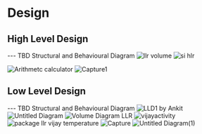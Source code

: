 

# Design

## High Level Design 

--- TBD Structural and Behavioural Diagram
![llr volume](https://user-images.githubusercontent.com/78857458/111110096-f30e2d00-8581-11eb-95e2-36fdfae70858.PNG)
![si hlr](https://user-images.githubusercontent.com/78857458/111110224-23ee6200-8582-11eb-9e36-c060cf993bb8.PNG)


![Arithmetc calculator](https://user-images.githubusercontent.com/78857841/111106632-6eb8ab80-857b-11eb-9c03-8caffb62ddf0.jpg)
![Capture1](https://user-images.githubusercontent.com/78854076/111108925-cf49e780-857f-11eb-9078-1e74e2b22e6c.PNG)

## Low Level Design 

--- TBD Structural and Behavioural Diagram
![LLD1 by Ankit](https://user-images.githubusercontent.com/78853972/107875070-cfed5080-6ee3-11eb-9ebf-ed00c67c5623.png)
![Untitled Diagram](https://user-images.githubusercontent.com/78853972/111106731-a6275800-857b-11eb-9f99-4d5647ea2a7f.png)
![Volume Diagram LLR](https://user-images.githubusercontent.com/78857458/107875062-c9f76f80-6ee3-11eb-93be-5f24da916caf.jpg)
![vijayactivity](https://user-images.githubusercontent.com/78857841/107876207-9c61f480-6eea-11eb-8eb6-1f4d2cb9f340.jpg)
![package llr vijay temperature](https://user-images.githubusercontent.com/78857841/107876338-63764f80-6eeb-11eb-8ff9-8c9ce90e49b4.jpg)
![Capture](https://user-images.githubusercontent.com/78854076/111107365-b7bd2f80-857c-11eb-925f-42b0a6582ea9.PNG)
![Untitled Diagram(1)](https://user-images.githubusercontent.com/78853972/111107646-429e2a00-857d-11eb-9be0-510c68b87ac7.png)

